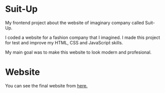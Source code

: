 # Suit-Up
My frontend project about the website of imaginary company called Suit-Up.

I coded a website for a fashion company that I imagined. I made this project for test and improve my HTML, CSS and JavaScript skills.

My main goal was to make this website to look modern and profesional.

# Website
You can see the final website from [here.](https://suit-up-deniz.netlify.app/)

